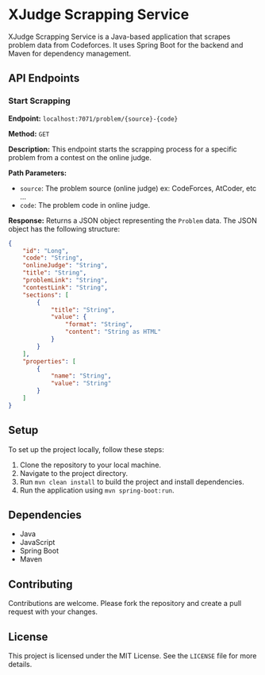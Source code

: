 
# XJudge Scrapping Service

XJudge Scrapping Service is a Java-based application that scrapes problem data from Codeforces. It uses Spring Boot for the backend and Maven for dependency management.

## API Endpoints

### Start Scrapping

**Endpoint:** `localhost:7071/problem/{source}-{code}`

**Method:** `GET`

**Description:** This endpoint starts the scrapping process for a specific problem from a contest on the online judge.

**Path Parameters:**

- `source`: The problem source (online judge) ex: CodeForces, AtCoder, etc ...
- `code`: The problem code in online judge.

**Response:** Returns a JSON object representing the `Problem` data. The JSON object has the following structure:

```json
{
    "id": "Long",
    "code": "String",
    "onlineJudge": "String",
    "title": "String",
    "problemLink": "String",
    "contestLink": "String",
    "sections": [
        {
            "title": "String",
            "value": {
                "format": "String",
                "content": "String as HTML"
            }
        }
    ],
    "properties": [
        {
            "name": "String",
            "value": "String"
        }
    ]
}
```

## Setup

To set up the project locally, follow these steps:

1. Clone the repository to your local machine.
2. Navigate to the project directory.
3. Run `mvn clean install` to build the project and install dependencies.
4. Run the application using `mvn spring-boot:run`.

## Dependencies

- Java
- JavaScript
- Spring Boot
- Maven

## Contributing

Contributions are welcome. Please fork the repository and create a pull request with your changes.

## License

This project is licensed under the MIT License. See the `LICENSE` file for more details.